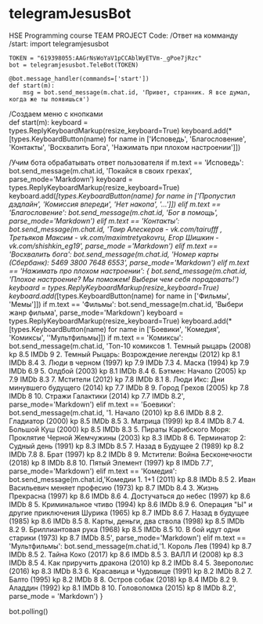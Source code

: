 # telegramJesusBot
HSE Programming course TEAM PROJECT
Code:
/Ответ на комманду /start:
	import telegramjesusbot

	TOKEN = "619398055:AAGrNsWoYaV1pCCAblWyETVm-_gPoe7jRzc"
	bot = telegramjesusbot.TeleBot(TOKEN)

	@bot.message_handler(commands=['start'])
	def start(m):
		msg = bot.send_message(m.chat.id, 'Привет, странник. Я все думал, когда же ты появишься')

/Создаем меню с кнопками	
def start(m):
	keyboard = types.ReplyKeyboardMarkup(resize_keyboard=True)
	keyboard.add(*[types.KeyboardButton(name) for name in ['Исповедь', 'Благословение', 'Контакты', 'Восхвалить Бога', 'Нажимать при плохом настроении']])

/Учим бота обрабатывать ответ пользователя
if m.text == 'Исповедь':
	bot.send_message(m.chat.id, 'Покайся в своих грехах', parse_mode='Markdown')
	keyboard = types.ReplyKeyboardMarkup(resize_keyboard=True)
	keyboard.add(*[types.KeyboardButton(name) for name in ['Пропустил дэдлайн', 'Комиссия впереди', 'Нет накопа', '...']])
elif m.text == 'Благословение':
	bot.send_message(m.chat.id, 'Бог в помощь', parse_mode='Markdown')
elif m.text == 'Контакты':
	bot.send_message(m.chat.id, 'Таир Алескеров - vk.com/tairufff , Третьяков Максим - vk.com/maximtretyakovru, Егор Шишкин - vk.com/shishkin_eg19', parse_mode ='Markdown')
elif m.text == 'Восхвалить бога':
	bot.send_message(m.chat.id, 'Номер карты (Сбербанк): 5469 3800 7648 6553', parse_mode='Markdown')
elif m.text == 'Нажимать про плохом настроении':
{
	bot.send_message(m.chat.id, 'Плохое настроение? Мы поможем! Выбери чем себя порадовать!')
	keyboard = types.ReplyKeyboardMarkup(resize_keyboard=True)
	keyboard.add(*[types.KeyboardButton(name) for name in ['Фильмы', 'Мемы']])
		if m.text == 'Фильмы':
			bot.send_message(m.chat.id, 'Выбери жанр фильма', parse_mode='Markdown')
			keyboard = types.ReplyKeyboardMarkup(resize_keyboard=True)
			keyboard.add(*[types.KeyboardButton(name) for name in ['Боевики', 'Комедия', 'Комиксы', ''Мультфильмы]])
				if m.text == 'Комиксы':
					bot.send_message(m.chat.id, 'Топ-10 комиксов 1. Темный рыцарь (2008) kp 8.5 IMDb 9 2. Темный Рыцарь: Возрождение легенды (2012) kp 8.1 IMDb 8.4 3. Люди в черном (1997) kp 7.9 IMDb 7.3 4. Маска (1994) kp 7.9 IMDb 6.9 5. Олдбой (2003) kp 8.1 IMDb 8.4 6. Бэтмен: Начало (2005) kp 7.9 IMDb 8.3 7. Мстители (2012) kp 7.8 IMDb 8.1 8. Люди Икс: Дни минувшего будущего (2014) kp 7.7 IMDb 8 9. Город Грехов (2005) kp 7.8 IMDb 8 10. Стражи Галактики (2014) kp 7.7 IMDb 8.2', parse_mode='Markdown')
				elif m.text == 'Боевики':
					bot.send_message(m.chat.id, '1. Начало (2010) kp 8.6 IMDb 8.8 2. Гладиатор (2000) kp 8.5 IMDb 8.5 3. Матрица (1999) kp 8.4 IMDb 8.7 4. Большой Куш (2000) kp 8.5 IMDb 8.3 5. Пираты Карибского Моря: Проклятие Черной Жемчужины (2003) kp 8.3 IMDb 8 6. Терминатор 2: Судный день (1991) kp 8.3 IMDb 8.5 7. Назад в Будущее 2 (1989) kp 8.2 IMDb 7.8 8. Брат (1997) kp 8.2 IMDb 8 9. Мстители: Война Бесконечности (2018) kp 8 IMDb 8.8 10. Пятый Элемент (1997) kp 8 IMDb 7.7', parse_mode='Markdown')
				elif m.text == 'Комедия':
					bot.send_message(m.chat.id,'Комедии 1. 1+1 (2011) kp 8.8 IMDb 8.5 2. Иван Васильевич меняет професию (1973) kp 8.7 IMDb 8.4 3. Жизнь Прекрасна (1997) kp 8.6 IMDb 8.6 4. Достучаться до небес (1997) kp 8.6 IMDb 8 5. Криминальное чтиво (1994) kp 8.6 IMDb 8.9 6. Операция "Ы" и другие приключения Шурика (1965) kp 8.7 IMDb 8.6 7. Назад в будущее (1985) kp 8.6 IMDb 8.5 8. Карты, деньги, два ствола (1998) kp 8.5 IMDb 8.2 9. Бриллиантовая рука (1968) kp 8.5 IMDb 8.5 10. В бой идут одни старики (1973) kp 8.7 IMDb 8.5', parse_mode='Markdown')
				elif m.text == 'Мультфильмы':
					bot.send_message(m.chat.id,'1. Король Лев (1994) kp 8.7 IMDb 8.5 2. Тайна Коко (2017) kp 8.6 IMDb 8.5 3. ВАЛЛ И (2008) kp 8.3 IMDb 8.5 4. Как приручить дракона (2010) kp 8.2 IMDb 8.4 5. Зверополис (2016) kp 8.3 IMDb 8.3 6. Красавица и Чудовище (1991) kp 8.2 IMDb 8.2 7. Балто (1995) kp 8.2 IMDb 8 8. Остров собак (2018) kp 8.4 IMDb 8.2 9. Аладдин (1992) kp 8.1 IMDb 8 10. Головоломка (2015) kp 8 IMDb 8.2', parse_mode = 'Markdown')
}

bot.polling()

